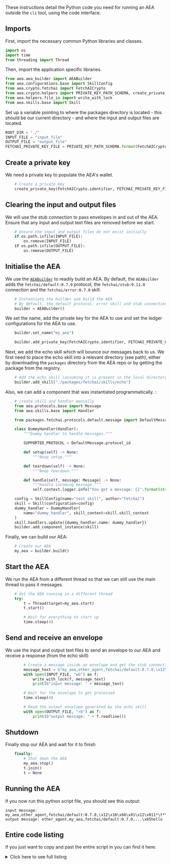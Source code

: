 
These instructions detail the Python code you need for running an AEA outside the `cli` tool, using the code interface.

## Imports

First, import the necessary common Python libraries and classes.

``` python
import os
import time
from threading import Thread
```

Then, import the application specific libraries.

``` python
from aea.aea_builder import AEABuilder
from aea.configurations.base import SkillConfig
from aea.crypto.fetchai import FetchAICrypto
from aea.crypto.helpers import PRIVATE_KEY_PATH_SCHEMA, create_private_key
from aea.helpers.file_io import write_with_lock
from aea.skills.base import Skill
```

Set up a variable pointing to where the packages directory is located - this should be our current directory - and where the input and output files are located.
``` python
ROOT_DIR = "./"
INPUT_FILE = "input_file"
OUTPUT_FILE = "output_file"
FETCHAI_PRIVATE_KEY_FILE = PRIVATE_KEY_PATH_SCHEMA.format(FetchAICrypto.identifier)
```

## Create a private key
We need a private key to populate the AEA's wallet.
``` python
    # Create a private key
    create_private_key(FetchAICrypto.identifier, FETCHAI_PRIVATE_KEY_FILE)
```

## Clearing the input and output files
We will use the stub connection to pass envelopes in and out of the AEA. Ensure that any input and output text files are removed before we start.
``` python
    # Ensure the input and output files do not exist initially
    if os.path.isfile(INPUT_FILE):
        os.remove(INPUT_FILE)
    if os.path.isfile(OUTPUT_FILE):
        os.remove(OUTPUT_FILE)
```

## Initialise the AEA
We use the <a href="../api/aea_builder#aeabuilder-objects">`AEABuilder`</a> to readily build an AEA. By default, the `AEABuilder` adds the `fetchai/default:0.7.0` protocol, the `fetchai/stub:0.11.0` connection and the `fetchai/error:0.7.0` skill.
``` python
    # Instantiate the builder and build the AEA
    # By default, the default protocol, error skill and stub connection are added
    builder = AEABuilder()
```

We set the name, add the private key for the AEA to use and set the ledger configurations for the AEA to use.
``` python
    builder.set_name("my_aea")

    builder.add_private_key(FetchAICrypto.identifier, FETCHAI_PRIVATE_KEY_FILE)
```

Next, we add the echo skill which will bounce our messages back to us. We first need to place the echo skill into a relevant directory (see path), either by downloading the `packages` directory from the AEA repo or by getting the package from the registry.
``` python
    # Add the echo skill (assuming it is present in the local directory 'packages')
    builder.add_skill("./packages/fetchai/skills/echo")
```

Also, we can add a component that was instantiated programmatically. :
``` python
    # create skill and handler manually
    from aea.protocols.base import Message
    from aea.skills.base import Handler

    from packages.fetchai.protocols.default.message import DefaultMessage

    class DummyHandler(Handler):
        """Dummy handler to handle messages."""

        SUPPORTED_PROTOCOL = DefaultMessage.protocol_id

        def setup(self) -> None:
            """Noop setup."""

        def teardown(self) -> None:
            """Noop teardown."""

        def handle(self, message: Message) -> None:
            """Handle incoming message."""
            self.context.logger.info("You got a message: {}".format(str(message)))

    config = SkillConfig(name="test_skill", author="fetchai")
    skill = Skill(configuration=config)
    dummy_handler = DummyHandler(
        name="dummy_handler", skill_context=skill.skill_context
    )
    skill.handlers.update({dummy_handler.name: dummy_handler})
    builder.add_component_instance(skill)
```

Finally, we can build our AEA:
``` python
    # Create our AEA
    my_aea = builder.build()
```

## Start the AEA
We run the AEA from a different thread so that we can still use the main thread to pass it messages.
``` python
    # Set the AEA running in a different thread
    try:
        t = Thread(target=my_aea.start)
        t.start()

        # Wait for everything to start up
        time.sleep(4)
```

## Send and receive an envelope
We use the input and output text files to send an envelope to our AEA and receive a response (from the echo skill)
``` python
        # Create a message inside an envelope and get the stub connection to pass it on to the echo skill
        message_text = b"my_aea,other_agent,fetchai/default:0.7.0,\x12\x10\x08\x01\x12\x011*\t*\x07\n\x05hello,"
        with open(INPUT_FILE, "wb") as f:
            write_with_lock(f, message_text)
            print(b"input message: " + message_text)

        # Wait for the envelope to get processed
        time.sleep(4)

        # Read the output envelope generated by the echo skill
        with open(OUTPUT_FILE, "rb") as f:
            print(b"output message: " + f.readline())
```

## Shutdown
Finally stop our AEA and wait for it to finish
``` python
    finally:
        # Shut down the AEA
        my_aea.stop()
        t.join()
        t = None
```

## Running the AEA
If you now run this python script file, you should see this output:

    input message: my_aea,other_agent,fetchai/default:0.7.0,\x12\x10\x08\x01\x12\x011*\t*\x07\n\x05hello,
    output message: other_agent,my_aea,fetchai/default:0.7.0,...\x05hello


## Entire code listing
If you just want to copy and past the entire script in you can find it here:

<details><summary>Click here to see full listing</summary>
<p>

``` python
import os
import time
from threading import Thread

from aea.aea_builder import AEABuilder
from aea.configurations.base import SkillConfig
from aea.crypto.fetchai import FetchAICrypto
from aea.crypto.helpers import PRIVATE_KEY_PATH_SCHEMA, create_private_key
from aea.helpers.file_io import write_with_lock
from aea.skills.base import Skill


ROOT_DIR = "./"
INPUT_FILE = "input_file"
OUTPUT_FILE = "output_file"
FETCHAI_PRIVATE_KEY_FILE = PRIVATE_KEY_PATH_SCHEMA.format(FetchAICrypto.identifier)


def run():
    """Run demo."""

    # Create a private key
    create_private_key(FetchAICrypto.identifier, FETCHAI_PRIVATE_KEY_FILE)

    # Ensure the input and output files do not exist initially
    if os.path.isfile(INPUT_FILE):
        os.remove(INPUT_FILE)
    if os.path.isfile(OUTPUT_FILE):
        os.remove(OUTPUT_FILE)

    # Instantiate the builder and build the AEA
    # By default, the default protocol, error skill and stub connection are added
    builder = AEABuilder()

    builder.set_name("my_aea")

    builder.add_private_key(FetchAICrypto.identifier, FETCHAI_PRIVATE_KEY_FILE)

    # Add the echo skill (assuming it is present in the local directory 'packages')
    builder.add_skill("./packages/fetchai/skills/echo")

    # create skill and handler manually
    from aea.protocols.base import Message
    from aea.skills.base import Handler

    from packages.fetchai.protocols.default.message import DefaultMessage

    class DummyHandler(Handler):
        """Dummy handler to handle messages."""

        SUPPORTED_PROTOCOL = DefaultMessage.protocol_id

        def setup(self) -> None:
            """Noop setup."""

        def teardown(self) -> None:
            """Noop teardown."""

        def handle(self, message: Message) -> None:
            """Handle incoming message."""
            self.context.logger.info("You got a message: {}".format(str(message)))

    config = SkillConfig(name="test_skill", author="fetchai")
    skill = Skill(configuration=config)
    dummy_handler = DummyHandler(
        name="dummy_handler", skill_context=skill.skill_context
    )
    skill.handlers.update({dummy_handler.name: dummy_handler})
    builder.add_component_instance(skill)

    # Create our AEA
    my_aea = builder.build()

    # Set the AEA running in a different thread
    try:
        t = Thread(target=my_aea.start)
        t.start()

        # Wait for everything to start up
        time.sleep(4)

        # Create a message inside an envelope and get the stub connection to pass it on to the echo skill
        message_text = b"my_aea,other_agent,fetchai/default:0.7.0,\x12\x10\x08\x01\x12\x011*\t*\x07\n\x05hello,"
        with open(INPUT_FILE, "wb") as f:
            write_with_lock(f, message_text)
            print(b"input message: " + message_text)

        # Wait for the envelope to get processed
        time.sleep(4)

        # Read the output envelope generated by the echo skill
        with open(OUTPUT_FILE, "rb") as f:
            print(b"output message: " + f.readline())
    finally:
        # Shut down the AEA
        my_aea.stop()
        t.join()
        t = None


if __name__ == "__main__":
    run()
```
</p>
</details>

<br />
